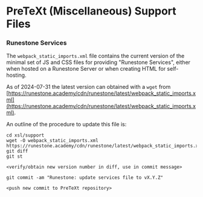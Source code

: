 # PreTeXt (Miscellaneous) Support Files

### Runestone Services

The `webpack_static_imports.xml` file contains the current version of the minimal set of JS and CSS files for providing "Runestone Services", either when hosted on a Runestone Server or when creating HTML for self-hosting.

As of 2024-07-31 the latest version can obtained with a `wget` from [https://runestone.academy/cdn/runestone/latest/webpack_static_imports.xml](https://runestone.academy/cdn/runestone/latest/webpack_static_imports.xml).

An outline of the procedure to update this file is:

```
cd xsl/support
wget -O webpack_static_imports.xml https://runestone.academy/cdn/runestone/latest/webpack_static_imports.xml
git diff
git st

<verify/obtain new version number in diff, use in commit message>

git commit -am "Runestone: update services file to vX.Y.Z"

<push new commit to PreTeXt repository>
```